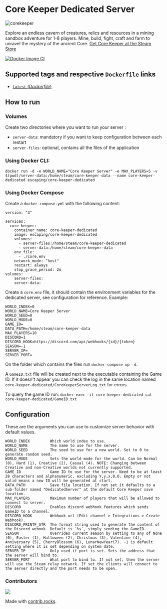 # Core Keeper Dedicated Server

![corekeeper](https://user-images.githubusercontent.com/136487/168213246-7f561105-136e-47fa-abd9-fac1c97ca48d.png)

Explore an endless cavern of creatures, relics and resources in a mining sandbox adventure for 1-8 players. Mine, build, fight, craft and farm to unravel the mystery of the ancient Core. [Get Core Keeper at the Steam Store](https://store.steampowered.com/app/1621690/Core_Keeper/)

[![Docker Image CI](https://github.com/escapingnetwork/core-keeper-dedicated/actions/workflows/docker-image.yml/badge.svg?branch=main)](https://github.com/escapingnetwork/core-keeper-dedicated/actions/workflows/docker-image.yml)

## Supported tags and respective `Dockerfile` links
-	[`latest` (*Dockerfile*)](https://github.com/escapingnetwork/core-keeper-dedicated/blob/main/Dockerfile)

## How to run

### Volumes

Create two directories where you want to run your server :

- `server-data`: mandatory if you want to keep configuration between each restart
- `server-files`: optional, contains all the files of the application

### Using Docker CLI:

`docker run -d -e WORLD_NAME="Core Keeper Server" -e MAX_PLAYERS=5 -v $(pwd)/server-data:/home/steam/core-keeper-data --name core-keeper-dedicated escaping/core-keeper-dedicated`

### Using Docker Compose
Create a `docker-compose.yml` with the following content:

```
version: "3"

services:
  core-keeper:
    container_name: core-keeper-dedicated
    image: escaping/core-keeper-dedicated
    volumes:
      - server-files:/home/steam/core-keeper-dedicated
      - server-data:/home/steam/core-keeper-data
    env_file:
      - ./core.env
    network_mode: "host"
    restart: always
    stop_grace_period: 2m
volumes:
    server-files:
    server-data:
```

Create a `core.env` file, it should contain the environment variables for the dedicated server, see configuration for reference. Example:
```
WORLD_INDEX=0
WORLD_NAME=Core Keeper Server
WORLD_SEED=0
WORLD_MODE=0
GAME_ID=
DATA_PATH=/home/steam/core-keeper-data
MAX_PLAYERS=10
DISCORD=1
DISCORD_HOOK=https://discord.com/api/webhooks/{id}/{token}
SEASON=-1
SERVER_IP=
SERVER_PORT=
```

On the folder which contains the files run `docker-compose up -d`.

A `GameID.txt` file will be created next to the executable containing the Game ID. If it doesn't appear you can check the log in the same location named `core-keeper-dedicated/CoreKeeperServerLog.txt` for errors.

To query the game ID run:
`docker exec -it core-keeper-dedicated cat core-keeper-dedicated/GameID.txt`

## Configuration

These are the arguments you can use to customize server behavior with default values.
```
WORLD_INDEX         Which world index to use.
WORLD_NAME          The name to use for the server.
WORLD_SEED          The seed to use for a new world. Set to 0 to generate random seed.
WORLD_MODE          Sets the world mode for the world. Can be Normal (0), Hard (1), Creative (2), Casual (4). NOTE: Changing between Creative and non-Creative worlds not currently supported.
GAME_ID             Game ID to use for the server. Need to be at least 28 characters and alphanumeric, excluding Y,y,x,0,O. Empty or not valid means a new ID will be generated at start.
DATA_PATH           Save file location. If not set it defaults to a sub-folder named "DedicatedServer" at the default Core Keeper save location.
MAX_PLAYERS         Maximum number of players that will be allowed to connect to server.
DISCORD             Enables discord webhook features which sends GameID to a channel.
DISCORD_HOOK        Webhook url (Edit channel > Integrations > Create Webhook).
DISCORD_PRINTF_STR  The format string used to generate the content of the Discord webook. Default is `%s`, simply sending the GameID. 
SEASON              Overrides current season by setting to any of None (0), Easter (1), Halloween (2), Christmas (3), Valentine (4), Anniversary (5), CherryBlossom (6), LunarNewYear(7). -1 is default setting where it is set depending on system date.
SERVER_IP           Only used if port is set. Sets the address that the server will bind to.
SERVER_PORT         What port to bind to. If not set, then the server will use the Steam relay network. If set the clients will connect to the server directly and the port needs to be open.
```
                          
### Contributors
<a href="https://github.com/escapingnetwork/core-keeper-dedicated/graphs/contributors">
  <img src="https://contrib.rocks/image?repo=escapingnetwork/core-keeper-dedicated" />
</a>

Made with [contrib.rocks](https://contrib.rocks).

